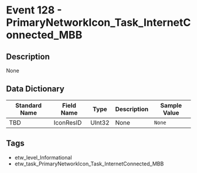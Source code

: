 # Event 128 - PrimaryNetworkIcon_Task_InternetConnected_MBB

## Description
None

## Data Dictionary
|Standard Name|Field Name|Type|Description|Sample Value|
|---|---|---|---|---|
|TBD|IconResID|UInt32|None|`None`|

## Tags
* etw_level_Informational
* etw_task_PrimaryNetworkIcon_Task_InternetConnected_MBB